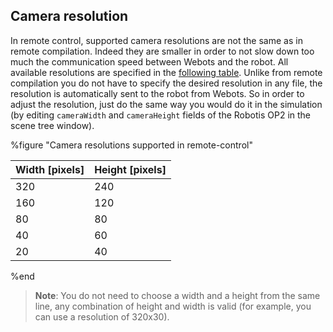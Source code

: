 ## Camera resolution

In remote control, supported camera resolutions are not the same as in
remote compilation. Indeed they are smaller in order to not slow down too much
the communication speed between Webots and the robot. All available resolutions
are specified in the [following table](#cameraremoteresolution).
Unlike from remote compilation you do not have to specify the desired resolution
in any file, the resolution is automatically sent to the robot from Webots. So
in order to adjust the resolution, just do the same way you would do it in the
simulation (by editing `cameraWidth` and `cameraHeight` fields of the Robotis OP2
in the scene tree window).

%figure "Camera resolutions supported in remote-control"

| Width [pixels] | Height [pixels] |
| ------------- | -------------- |
| 320           | 240            |
| 160           | 120            |
| 80            | 80             |
| 40            | 60             |
| 20            | 40             |

%end

> **Note**:
You do not need to choose a width and a height from the same line, any
combination of height and width is valid (for example, you can use a resolution
of 320x30).
